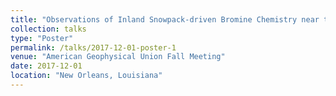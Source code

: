 ```yaml
---
title: "Observations of Inland Snowpack-driven Bromine Chemistry near the Brooks Range, Alaska"
collection: talks
type: "Poster"
permalink: /talks/2017-12-01-poster-1
venue: "American Geophysical Union Fall Meeting"
date: 2017-12-01
location: "New Orleans, Louisiana"
---
```

